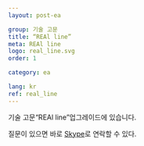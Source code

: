 ```yaml
---
layout: post-ea

group: 기술 고문 
title: “REAl line”
meta: REAl line
logo: real_line.svg
order: 1

category: ea

lang: kr
ref: real_line
---
```


기술 고문“REAl line”업그레이드에 있습니다.

질문이 있으면 바로 <a href="skype:chutkoy89?chat" target="_blank">Skype</a>로 연락할 수 있다.
